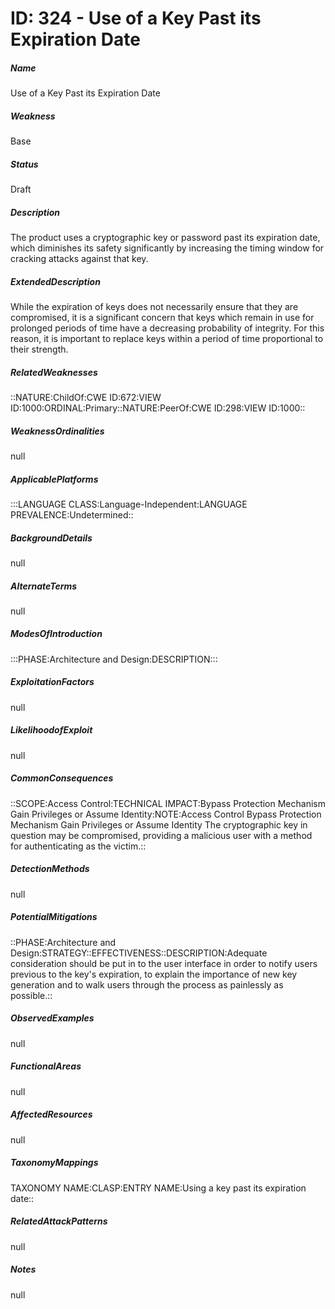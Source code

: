# ID: 324 - Use of a Key Past its Expiration Date
<h5>Name</h5>Use of a Key Past its Expiration Date
<h5>Weakness</h5>Base
<h5>Status</h5>Draft
<h5>Description</h5>The product uses a cryptographic key or password past its expiration date, which diminishes its safety significantly by increasing the timing window for cracking attacks against that key.
<h5>ExtendedDescription</h5>While the expiration of keys does not necessarily ensure that they are compromised, it is a significant concern that keys which remain in use for prolonged periods of time have a decreasing probability of integrity. For this reason, it is important to replace keys within a period of time proportional to their strength.
<h5>RelatedWeaknesses</h5>::NATURE:ChildOf:CWE ID:672:VIEW ID:1000:ORDINAL:Primary::NATURE:PeerOf:CWE ID:298:VIEW ID:1000::
<h5>WeaknessOrdinalities</h5>null
<h5>ApplicablePlatforms</h5>:::LANGUAGE CLASS:Language-Independent:LANGUAGE PREVALENCE:Undetermined::
<h5>BackgroundDetails</h5>null
<h5>AlternateTerms</h5>null
<h5>ModesOfIntroduction</h5>:::PHASE:Architecture and Design:DESCRIPTION:::
<h5>ExploitationFactors</h5>null
<h5>LikelihoodofExploit</h5>null
<h5>CommonConsequences</h5>::SCOPE:Access Control:TECHNICAL IMPACT:Bypass Protection Mechanism Gain Privileges or Assume Identity:NOTE:Access Control Bypass Protection Mechanism Gain Privileges or Assume Identity The cryptographic key in question may be compromised, providing a malicious user with a method for authenticating as the victim.::
<h5>DetectionMethods</h5>null
<h5>PotentialMitigations</h5>::PHASE:Architecture and Design:STRATEGY::EFFECTIVENESS::DESCRIPTION:Adequate consideration should be put in to the user interface in order to notify users previous to the key's expiration, to explain the importance of new key generation and to walk users through the process as painlessly as possible.::
<h5>ObservedExamples</h5>null
<h5>FunctionalAreas</h5>null
<h5>AffectedResources</h5>null
<h5>TaxonomyMappings</h5>TAXONOMY NAME:CLASP:ENTRY NAME:Using a key past its expiration date::
<h5>RelatedAttackPatterns</h5>null
<h5>Notes</h5>null

